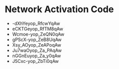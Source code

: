 # Network Activation Code
* -dXhYeyop_RfcwYqAw
* eCKTGeyop_RfTM8qAw
* Wcmoe-yop_ZeQN0qAw
* gPScX-yop_ZeB8UqAw
* Xsy_AOyop_ZeAPoqAw
* Ju7waOyop_Za_PAqAw
* nGGnEuyop_Za_y0qAw
* J5Cxc-yop_ZbTi0qAw